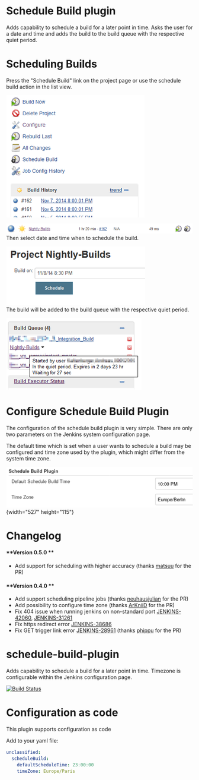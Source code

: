 # Schedule Build plugin

Adds capability to schedule a build for a later point in time. Asks the
user for a date and time and adds the build to the build queue with the
respective quiet period.

# Scheduling Builds

Press the "Schedule Build" link on the project page or use the schedule
build action in the list view.

![](docs/images/Schedule_Project_Page.png)

![](docs/images/Schedule_Action.png)  
Then select date and time when to schedule the build.

![](docs/images/Schedule_Page.png)  
The build will be added to the build queue with the respective quiet
period.

![](docs/images/Scheule_Build_Queue.png)

# Configure Schedule Build Plugin

The configuration of the schedule build plugin is very simple. There are
only two parameters on the Jenkins system configuration page.

The default time which is set when a user wants to schedule a build may
be configured and time zone used by the plugin, which might differ from
the system time zone.

![](docs/images/image2017-7-10_23.png){width="527" height="115"}

# Changelog

#### **Version 0.5.0 **

-   Add support for scheduling with higher accuracy (thanks
    [matsuu](https://github.com/matsuu) for the PR)

#### **Version 0.4.0 **

-   Add support scheduling pipeline jobs (thanks
    [neuhausjulian](https://github.com/neuhausjulian) for the PR)
-   Add possibility to configure time zone (thanks
    [ArKniiD](https://github.com/ArKniiD) for the PR)
-   Fix 404 issue when running jenkins on non-standard port
    [JENKINS-42060](https://issues.jenkins-ci.org/browse/JENKINS-42060),
    [JENKINS-31261](https://issues.jenkins-ci.org/browse/JENKINS-31261)
-   Fix https redirect error
    [JENKINS-38686](https://issues.jenkins-ci.org/browse/JENKINS-38686)
-   Fix GET trigger link error
    [JENKINS-28961](https://issues.jenkins-ci.org/browse/JENKINS-28961)
    (thanks [phippu](https://github.com/phippu) for the PR)  
      


# schedule-build-plugin
Adds capability to schedule a build for a later point in time.  Timezone is configurable within the Jenkins configuration page.

[![Build Status](https://ci.jenkins.io/buildStatus/icon?job=Plugins/schedule-build-plugin/master)](https://ci.jenkins.io/job/Plugins/job/schedule-build-plugin/job/master/)

# Configuration as code

This plugin supports configuration as code

Add to your yaml file:
```yaml
unclassified:
  scheduleBuild:
    defaultScheduleTime: 23:00:00
    timeZone: Europe/Paris
```

